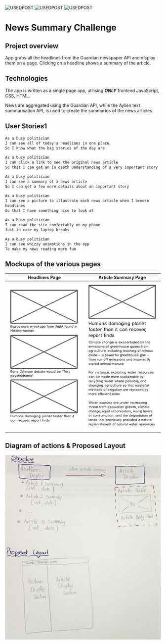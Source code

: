 ![USEDPOST](https://img.shields.io/badge/USES-HTML-green.svg?style=for-the-badge) ![USEDPOST](https://img.shields.io/badge/USES-GIT-orange.svg?style=for-the-badge) ![USEDPOST](https://img.shields.io/badge/USES-Javascript-blue.svg?style=for-the-badge)

# News Summary Challenge

## Project overview

App grabs all the headlines from the Guardian newspaper API and display them on a page.  Clicking on a headline shows a summary of the article.

## Technologies

The app is written as a single page app, utilising ***ONLY*** frontend JavaScript, CSS, HTML.

News are aggregated using the Guardian API, while the Aylien text summarisation API, is used to create the summaries of the news articles.

## User Stories1

```
As a busy politician
I can see all of today's headlines in one place
So I know what the big stories of the day are
```

```
As a busy politician
I can click a link to see the original news article
So that I can get an in depth understanding of a very important story
```

```
As a busy politician
I can see a summary of a news article
So I can get a few more details about an important story
```

```
As a busy politician
I can see a picture to illustrate each news article when I browse headlines
So that I have something nice to look at
```

```
As a busy politician
I can read the site comfortably on my phone
Just in case my laptop breaks
```

```
As a busy politician
I can see whizzy animations in the app
To make my news reading more fun
```

## Mockups of the various pages

 Headlines Page | Article Summary Page
:---: | :---:
![Headlines page mockup](/images/news-summary-project-headlines-page-mockup.png) | ![Article page mockup](/images/news-summary-project-article-page-mockup.png)

## Diagram of actions & Proposed Layout
![Handwritten Notes](/images/structure_methodology.JPG)
